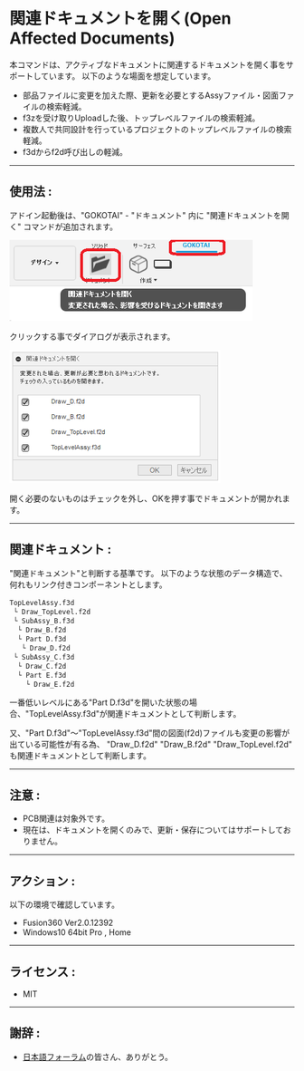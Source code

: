 # **関連ドキュメントを開く(Open Affected Documents)**

本コマンドは、アクティブなドキュメントに関連するドキュメントを開く事をサポートしています。
以下のような場面を想定しています。
- 部品ファイルに変更を加えた際、更新を必要とするAssyファイル・図面ファイルの検索軽減。
- f3zを受け取りUploadした後、トップレベルファイルの検索軽減。
- 複数人で共同設計を行っているプロジェクトのトップレベルファイルの検索軽減。
- f3dからf2d呼び出しの軽減。

---

## **使用法** :

アドイン起動後は、"GOKOTAI" - "ドキュメント"  内に "関連ドキュメントを開く" コマンドが追加されます。

![Alt text](./resources_readme/menu.png)

クリックする事でダイアログが表示されます。

![Alt text](./resources_readme/dialog.png)

開く必要のないものはチェックを外し、OKを押す事でドキュメントが開かれます。

---

## **関連ドキュメント** :

"関連ドキュメント"と判断する基準です。
以下のような状態のデータ構造で、何れもリンク付きコンポーネントとします。
```
TopLevelAssy.f3d
 └ Draw_TopLevel.f2d
 └ SubAssy_B.f3d
  └ Draw_B.f2d
  └ Part D.f3d
   └ Draw_D.f2d
 └ SubAssy_C.f3d
  └ Draw_C.f2d
  └ Part E.f3d
    └ Draw_E.f2d
```
一番低いレベルにある"Part D.f3d"を開いた状態の場合、"TopLevelAssy.f3d"が関連ドキュメントとして判断します。

又、"Part D.f3d"～"TopLevelAssy.f3d"間の図面(f2d)ファイルも変更の影響が出ている可能性が有る為、
"Draw_D.f2d" "Draw_B.f2d" "Draw_TopLevel.f2d" も関連ドキュメントとして判断します。

---

## **注意** :

- PCB関連は対象外です。
- 現在は、ドキュメントを開くのみで、更新・保存についてはサポートしておりません。

---

## **アクション** :

以下の環境で確認しています。

- Fusion360 Ver2.0.12392
- Windows10 64bit Pro , Home

---

## **ライセンス** :

- MIT

---

## 謝辞 :

- [日本語フォーラム](https://forums.autodesk.com/t5/fusion-360-ri-ben-yu/bd-p/707)の皆さん、ありがとう。
